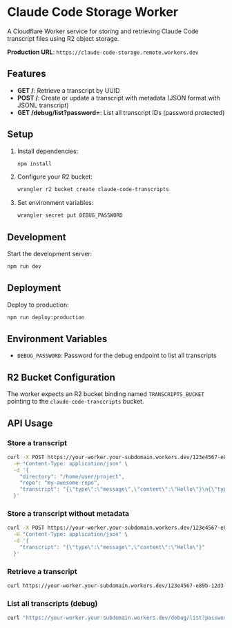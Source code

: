 # Claude Code Storage Worker

A Cloudflare Worker service for storing and retrieving Claude Code transcript files using R2 object storage.

**Production URL**: `https://claude-code-storage.remote.workers.dev`

## Features

- **GET /<id>**: Retrieve a transcript by UUID
- **POST /<id>**: Create or update a transcript with metadata (JSON format with JSONL transcript)
- **GET /debug/list?password=<password>**: List all transcript IDs (password protected)

## Setup

1. Install dependencies:
   ```bash
   npm install
   ```

2. Configure your R2 bucket:
   ```bash
   wrangler r2 bucket create claude-code-transcripts
   ```

3. Set environment variables:
   ```bash
   wrangler secret put DEBUG_PASSWORD
   ```

## Development

Start the development server:
```bash
npm run dev
```

## Deployment

Deploy to production:
```bash
npm run deploy:production
```

## Environment Variables

- `DEBUG_PASSWORD`: Password for the debug endpoint to list all transcripts

## R2 Bucket Configuration

The worker expects an R2 bucket binding named `TRANSCRIPTS_BUCKET` pointing to the `claude-code-transcripts` bucket.

## API Usage

### Store a transcript
```bash
curl -X POST https://your-worker.your-subdomain.workers.dev/123e4567-e89b-12d3-a456-426614174000 \
  -H "Content-Type: application/json" \
  -d '{
    "directory": "/home/user/project",
    "repo": "my-awesome-repo",
    "transcript": "{\"type\":\"message\",\"content\":\"Hello\"}\n{\"type\":\"message\",\"content\":\"World\"}"
  }'
```

### Store a transcript without metadata
```bash
curl -X POST https://your-worker.your-subdomain.workers.dev/123e4567-e89b-12d3-a456-426614174000 \
  -H "Content-Type: application/json" \
  -d '{
    "transcript": "{\"type\":\"message\",\"content\":\"Hello\"}"
  }'
```

### Retrieve a transcript
```bash
curl https://your-worker.your-subdomain.workers.dev/123e4567-e89b-12d3-a456-426614174000
```

### List all transcripts (debug)
```bash
curl "https://your-worker.your-subdomain.workers.dev/debug/list?password=your-secret-password"
```
